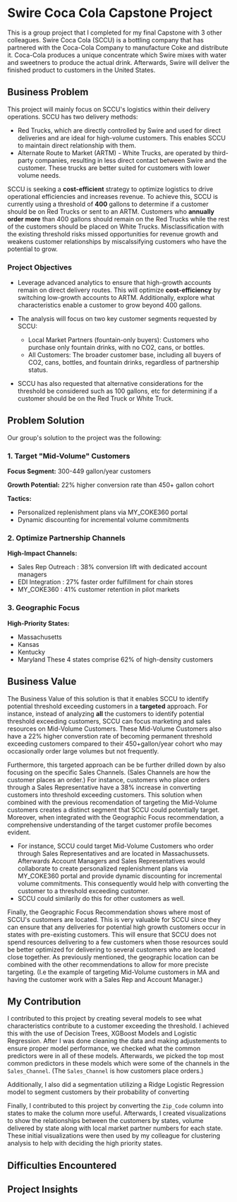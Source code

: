 # Swire Coca Cola Capstone Project
This is a group project that I completed for my final Capstone with 3 other colleagues. Swire Coca Cola (SCCU) is a bottling company that has partnered with the Coca-Cola Company to manufacture Coke and distribute it. Coca-Cola produces a unique concentrate which Swire mixes with water and sweetners to produce the actual drink. Afterwards, Swire will deliver the finished product to customers in the United States.

## Business Problem

This project will mainly focus on SCCU's logistics within their delivery operations. SCCU has two delivery methods:

- Red Trucks, which are directly controlled by Swire and used for direct deliveries and are ideal for high-volume customers. This enables SCCU to maintain direct relationship with them. 
- Alternate Route to Market (ARTM) - White Trucks, are operated by third-party companies, resulting in less direct contact between Swire and the customer. These trucks are better suited for customers with lower volume needs.

SCCU is seeking a **cost-efficient** strategy to optimize logistics to drive operational efficiencies and increases revenue. To achieve this, SCCU is currently using a threshold of **400** gallons to determine if a customer should be on Red Trucks or sent to an ARTM. Customers who **annually order more** than 400 gallons should remain on the Red Trucks while the rest of the customers should be placed on White Trucks. Misclassification with the existing threshold risks missed opportunities for revenue growth and weakens customer relationships by miscalssifying customers who have the potential to grow.

### Project Objectives
- Leverage advanced analytics to ensure that high-growth accounts remain on direct delivery routes. This will optimize **cost-efficiency** by switching low-growth accounts to ARTM. Additionally, explore what characteristics enable a customer to grow beyond 400 gallons.
  
- The analysis will focus on two key customer segments requested by SCCU:
  - Local Market Partners (fountain-only buyers): Customers who purchase only fountain drinks, with no CO2, cans, or bottles.
  - All Customers: The broader customer base, including all buyers of CO2, cans, bottles, and fountain drinks, regardless of partnership status.
 
- SCCU has also requested that alternative considerations for the threshold be considered such as 100 gallons, etc for determining if a customer should be on the Red Truck or White Truck.

## Problem Solution

Our group's solution to the project was the following: 

### 1. Target "Mid-Volume" Customers
**Focus Segment:** 300-449 gallon/year customers

**Growth Potential:** 22% higher conversion rate than 450+ gallon cohort

**Tactics:**
  - Personalized replenishment plans via MY_COKE360 portal
  - Dynamic discounting for incremental volume commitments

### 2. Optimize Partnership Channels
**High-Impact Channels:**
- Sales Rep Outreach : 38% conversion lift with dedicated account managers
- EDI Integration : 27% faster order fulfillment for chain stores
- MY_COKE360 : 41% customer retention in pilot markets

### 3. Geographic Focus
**High-Priority States:**
  - Massachusetts
  - Kansas
  - Kentucky
  - Maryland
These 4 states comprise 62% of high-density customers

## Business Value

The Business Value of this solution is that it enables SCCU to identify potential threshold exceeding customers in a **targeted** approach. For instance, instead of analyzing **all** the customers to identify potential threshold exceeding customers, SCCU can focus marketing and sales resources on Mid-Volume Customers. These Mid-Volume Customers also have a 22% higher converstion rate of becoming permanent threshold exceeding customers compared to their 450+gallon/year cohort who may occasionally order large volumes but not frequently. 

Furthermore, this targeted approach can be be further drilled down by also focusing on the specific Sales Channels. (Sales Channels are how the customer places an order.) For instance, customers who place orders through a Sales Representative have a 38% increase in converting customers into threshold exceeding customers. This solution when combined with the previous recomendation of targeting the Mid-Volume customers creates a distinct segment that SCCU could potentially target. Moreover, when integrated with the Geographic Focus recommendation, a comprehensive understanding of the target customer profile becomes evident.

- For instance, SCCU could target Mid-Volume Customers who order through Sales Representatives and are located in Massachussets. Afterwards Account Managers and Sales Representatives would collaborate to create personalized replenishment plans via MY_COKE360 portal and provide dynamic discounting for incremental volume commitments. This consequently would help with converting the customer to a threshold exceeding customer.
- SCCU could similarily do this for other customers as well.

Finally, the Geographic Focus Recommendation shows where most of SCCU's customers are located. This is very valuable for SCCU since they can ensure that any deliveries for potential high growth customers occur in states with pre-existing customers. This will ensure that SCCU does not spend resources delivering to a few customers when those resources sould be better optimized for delivering to several customers who are located close together. As previously mentioned, the geographic location can be combined with the other recommendations to allow for more preciste targeting. (I.e the example of targeting Mid-Volume customers in MA and having the customer work with a Sales Rep and Account Manager.)

## My Contribution

I contributed to this project by creating several models to see what characteristics contribute to a customer exceeding the threshold. I achieved this with the use of Decision Trees, XGBoost Models and Logistic Regression. After I was done cleaning the data and making adjustements to ensure proper model performance, we checked what the common predictors were in all of these models. Afterwards, we picked the top most common predictors in these models which were some of the channels in the `Sales_Channel`. (The `Sales_Channel` is how customers place orders.)

Additionally, I also did a segmentation utilizing a Ridge Logistic Regression model to segment customers by their probability of converting 

Finally, I contributed to this project by converting the `Zip_Code` column into states to make the column more useful. Afterwards, I created visualizations to show the relationships between the customers by states, volume delivered by state along with local market partner numbers for each state. These initial visualizations were then used by my colleague for clustering analysis to help with deciding the high priority states.

## Difficulties Encountered


## Project Insights
